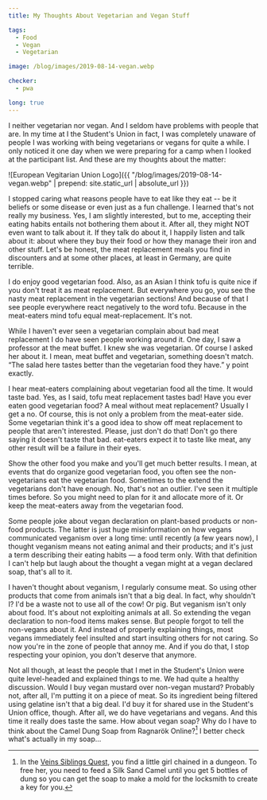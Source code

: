 ```yaml
---
title: My Thoughts About Vegetarian and Vegan Stuff

tags:
  - Food
  - Vegan
  - Vegetarian

image: /blog/images/2019-08-14-vegan.webp

checker:
  - pwa

long: true
---
```

I neither vegetarian nor vegan.
And I seldom have problems with people that are.
In my time at I the Student's Union in fact, I was completely unaware of people I was working with being vegetarians or vegans for quite a while.
I only noticed it one day when we were preparing for a camp when I looked at the participant list.
And these are my thoughts about the matter:

![European Vegitarian Union Logo]({{ "/blog/images/2019-08-14-vegan.webp" | prepend: site.static_url | absolute_url }})

I stopped caring what reasons people have to eat like they eat -- be it beliefs or some disease or even just as a fun challenge.
I learned that's not really my business.
Yes, I am slightly interested, but to me, accepting their eating habits entails not bothering them about it.
After all, they might NOT even want to talk about it.
If they talk do about it, I happily listen and talk about it: about where they buy their food or how they manage their iron and other stuff.
Let's be honest, the meat replacement meals you find in discounters and at some other places, at least in Germany, are quite terrible.

I do enjoy good vegetarian food.
Also, as an Asian I think tofu is quite nice if you don't treat it as meat replacement.
But everywhere you go, you see the nasty meat replacement in the vegetarian sections!
And because of that I see people everywhere react negatively to the word tofu.
Because in the meat-eaters mind tofu equal meat-replacement.
It's not.

While I haven't ever seen a vegetarian complain about bad meat replacement I do have seen people working around it.
One day, I saw a professor at the meat buffet.
I knew she was vegetarian.
Of course I asked her about it.
I mean, meat buffet and vegetarian, something doesn't match.
“The salad here tastes better than the vegetarian food they have.”
y point exactly.

I hear meat-eaters complaining about vegetarian food all the time.
It would taste bad.
Yes, as I said, tofu meat replacement tastes bad!
Have you ever eaten good vegetarian food?
A meal without meat replacement?
Usually I get a no.
Of course, this is not only a problem from the meat-eater side.
Some vegetarian think it's a good idea to show off meat replacement to people that aren't interested.
Please, just don't do that!
Don't go there saying it doesn't taste that bad.
eat-eaters expect it to taste like meat, any other result will be a failure in their eyes.

Show the other food you make and you'll get much better results.
I mean, at events that do organize good vegetarian food, you often see the non-vegetarians eat the vegetarian food. Sometimes to the extend the vegetarians don't have enough.
No, that's not an outlier.
I've seen it multiple times before.
So you might need to plan for it and allocate more of it.
Or keep the meat-eaters away from the vegetarian food.

Some people joke about vegan declaration on plant-based products or non-food products.
The latter is just huge misinformation on how vegans communicated veganism over a long time: until recently (a few years now), I thought veganism means not eating animal and their products; and it's just a term describing their eating habits — a food term only.
With that definition I can't help but laugh about the thought a vegan might at a vegan declared soap, that's all to it.

I haven't thought about veganism, I regularly consume meat.
So using other products that come from animals isn't that a big deal.
In fact, why shouldn't I?
I'd be a waste not to use all of the cow! Or pig.
But veganism isn't only about food.
It's about not exploiting animals at all.
So extending the vegan declaration to non-food items makes sense.
But people forgot to tell the non-vegans about it.
And instead of properly explaining things, most vegans immediately feel insulted and start insulting others for not caring. 
So now you're in the zone of people that annoy me.
And if you do that, I stop respecting your opinion, you don't deserve that anymore.

Not all though, at least the people that I met in the Student's Union were quite level-headed and explained things to me.
We had quite a healthy discussion.
Would I buy vegan mustard over non-vegan mustard?
Probably not, after all, I'm putting it on a piece of meat.
So its ingredient being filtered using gelatine isn't that a big deal.
I'd buy it for shared use in the Student's Union office, though.
After all, we do have vegetarians and vegans.
And this time it really does taste the same.
How about vegan soap? Why do I have to think about the Camel Dung Soap from Ragnarök Online?[^Veins_Siblings_Quest]
I better check what's actually in my soap…

[^Veins_Siblings_Quest]: In the [Veins Siblings Quest](https://irowiki.org/wiki/Veins_Siblings_Quest), you find a little girl chained in a dungeon.
To free her, you need to feed a Silk Sand Camel until you get 5 bottles of dung so you can get the soap to make a mold for the locksmith to create a key for you.
